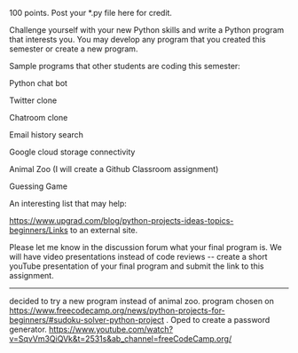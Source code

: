 100 points. Post your *.py file here for credit. 

Challenge yourself with your new Python skills and write a Python program that interests you. You may develop any program that you created this semester or create a new program.

Sample programs that other students are coding this semester:

Python chat bot

Twitter clone

Chatroom clone

Email history search

Google cloud storage connectivity

Animal Zoo (I will create a Github Classroom assignment)

Guessing Game

An interesting list that may help:

https://www.upgrad.com/blog/python-projects-ideas-topics-beginners/Links to an external site. 

Please let me know in the discussion forum what your final program is. We will have video presentations instead of code reviews -- create a short youTube presentation of your final program and submit the link to this assignment.


----
decided to try a new program instead of animal zoo. program chosen on https://www.freecodecamp.org/news/python-projects-for-beginners/#sudoku-solver-python-project . Oped to create a password generator. https://www.youtube.com/watch?v=SqvVm3QiQVk&t=2531s&ab_channel=freeCodeCamp.org/ 
